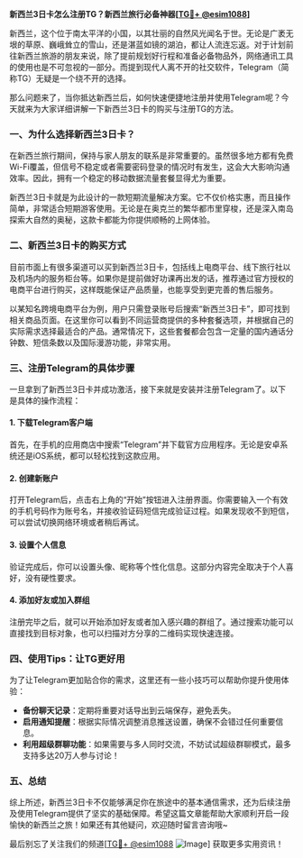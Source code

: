 **新西兰3日卡怎么注册TG？新西兰旅行必备神器[[TG💪+ @esim1088](https://t.me/s/esim1088)]**

新西兰，这个位于南太平洋的小国，以其壮丽的自然风光闻名于世。无论是广袤无垠的草原、巍峨耸立的雪山，还是湛蓝如镜的湖泊，都让人流连忘返。对于计划前往新西兰旅游的朋友来说，除了提前规划好行程和准备必备物品外，网络通讯工具的使用也是不可忽视的一部分。而提到现代人离不开的社交软件，Telegram（简称TG）无疑是一个绕不开的选择。

那么问题来了，当你抵达新西兰后，如何快速便捷地注册并使用Telegram呢？今天就来为大家详细讲解一下新西兰3日卡的购买与注册TG的方法。

### 一、为什么选择新西兰3日卡？

在新西兰旅行期间，保持与家人朋友的联系是非常重要的。虽然很多地方都有免费Wi-Fi覆盖，但信号不稳定或者需要密码登录的情况时有发生，这会大大影响沟通效率。因此，拥有一个稳定的移动数据流量套餐显得尤为重要。

新西兰3日卡就是为此设计的一款短期流量解决方案。它不仅价格实惠，而且操作简单，非常适合短期游客使用。无论是在奥克兰的繁华都市里穿梭，还是深入南岛探索大自然的奥秘，这款卡都能为你提供顺畅的上网体验。

### 二、新西兰3日卡的购买方式

目前市面上有很多渠道可以买到新西兰3日卡，包括线上电商平台、线下旅行社以及机场内的服务柜台等。如果你是提前做好功课再出发的话，推荐通过官方授权的电商平台进行购买，这样既能保证产品质量，也能享受到更完善的售后服务。

以某知名跨境电商平台为例，用户只需登录账号后搜索“新西兰3日卡”，即可找到相关商品页面。在这里你可以看到不同运营商提供的多种套餐选项，并根据自己的实际需求选择最适合的产品。通常情况下，这些套餐都会包含一定量的国内通话分钟数、短信条数以及国际漫游功能，非常实用。

### 三、注册Telegram的具体步骤

一旦拿到了新西兰3日卡并成功激活，接下来就是安装并注册Telegram了。以下是具体的操作流程：

#### 1. 下载Telegram客户端
首先，在手机的应用商店中搜索“Telegram”并下载官方应用程序。无论是安卓系统还是iOS系统，都可以轻松找到这款应用。

#### 2. 创建新账户
打开Telegram后，点击右上角的“开始”按钮进入注册界面。你需要输入一个有效的手机号码作为账号名，并接收验证码短信完成验证过程。如果发现收不到短信，可以尝试切换网络环境或者稍后再试。

#### 3. 设置个人信息
验证完成后，你可以设置头像、昵称等个性化信息。这部分内容完全取决于个人喜好，没有硬性要求。

#### 4. 添加好友或加入群组
注册完毕之后，就可以开始添加好友或者加入感兴趣的群组了。通过搜索功能可以直接找到目标对象，也可以扫描对方分享的二维码实现快速连接。

### 四、使用Tips：让TG更好用

为了让Telegram更加贴合你的需求，这里还有一些小技巧可以帮助你提升使用体验：

- **备份聊天记录**：定期将重要对话导出到云端保存，避免丢失。
- **启用通知提醒**：根据实际情况调整消息推送设置，确保不会错过任何重要信息。
- **利用超级群聊功能**：如果需要与多人同时交流，不妨试试超级群聊模式，最多支持多达20万人参与讨论！

### 五、总结

综上所述，新西兰3日卡不仅能够满足你在旅途中的基本通信需求，还为后续注册及使用Telegram提供了坚实的基础保障。希望这篇文章能帮助大家顺利开启一段愉快的新西兰之旅！如果还有其他疑问，欢迎随时留言咨询哦~

最后别忘了关注我们的频道[[TG💪+ @esim1088](https://t.me/s/esim1088) ![Image](https://i.postimg.cc/4NQfJmqS/Snipaste-2025-05-13-00-14-12.png)] 获取更多实用资讯！